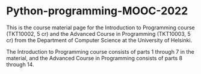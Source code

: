 # Python-programming-MOOC-2022

This is the course material page for the Introduction to Programming course (TKT10002, 5 cr) and the Advanced Course in Programming (TKT10003, 5 cr) from the Department of Computer Science at the University of Helsinki.

The Introduction to Programming course consists of parts 1 through 7 in the material, and the Advanced Course in Programming consists of parts 8 through 14.
